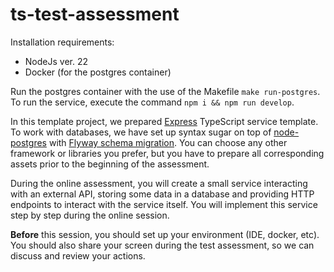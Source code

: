 # ts-test-assessment

Installation requirements:

* NodeJs ver. 22
* Docker (for the postgres container)

Run the postgres container with the use of the Makefile `make run-postgres`.
To run the service, execute the command `npm i && npm run develop`.

In this template project, we prepared [Express](https://expressjs.com/) TypeScript service template.
To work with databases, we have set up syntax sugar on top of [node-postgres](https://www.npmjs.com/package/pg) with [Flyway schema migration](https://flywaydb.org/).
You can choose any other framework or libraries you prefer, but you have to prepare all corresponding assets prior to the beginning of the assessment.

During the online assessment, you will create a small service interacting with an external API, storing some data in a database and providing HTTP endpoints to interact with the service itself.
You will implement this service step by step during the online session.

**Before** this session, you should set up your environment (IDE, docker, etc). You should also share your screen during the test assessment, so we can discuss and review your actions.
